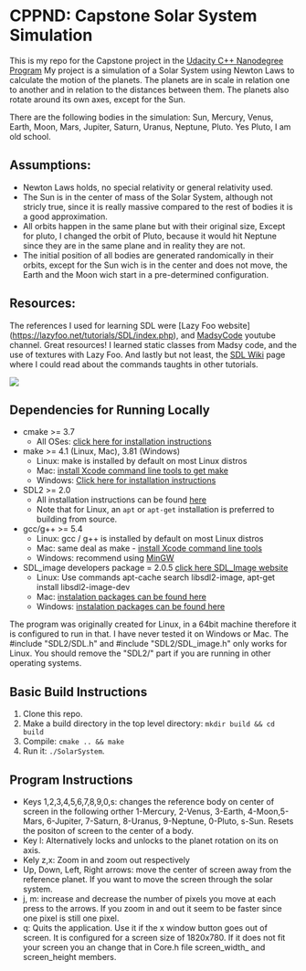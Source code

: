 # CPPND: Capstone Solar System Simulation

This is my repo for the Capstone project in the [Udacity C++ Nanodegree Program](https://www.udacity.com/course/c-plus-plus-nanodegree--nd213)
My project is a simulation of a Solar System using Newton Laws to calculate the motion of the planets. The planets are in scale in relation one to another and in relation to the distances between them. The planets also rotate around its own axes, except for the Sun. 

There are the following bodies in the simulation: Sun, Mercury, Venus, Earth, Moon, Mars, Jupiter, Saturn, Uranus, Neptune, Pluto. Yes Pluto, I am old school.

## Assumptions: 
* Newton Laws holds, no special relativity or general relativity used.
* The Sun is in the center of mass of the Solar System, although not stricly true, since it is really massive compared to the rest of bodies it is a good approximation.
* All orbits happen in the same plane but with their original size, Except for pluto, I changed the orbit of Pluto, because it would hit Neptune since they are in the same plane and in reality they are not.
* The initial position of all bodies are generated randomically in their orbits, except for the Sun wich is in the center and does not move, the Earth and the Moon wich start in a pre-determined configuration. 

## Resources:
The references I used for learning SDL were [Lazy Foo website] (https://lazyfoo.net/tutorials/SDL/index.php), and [MadsyCode](https://www.youtube.com/watch?v=1KD4Ae0tX0g&list=PL-K0viiuJ2RctP5nlJlqmHGeh66-GOZR_) youtube channel. Great resources! I learned static classes from Madsy code, and the use of textures with Lazy Foo. And lastly but not least, the [SDL Wiki](https://wiki.libsdl.org/) page where I could read about the commands taughts in other tutorials.


<img src="snake_game.gif"/>


## Dependencies for Running Locally
* cmake >= 3.7
  * All OSes: [click here for installation instructions](https://cmake.org/install/)
* make >= 4.1 (Linux, Mac), 3.81 (Windows)
  * Linux: make is installed by default on most Linux distros
  * Mac: [install Xcode command line tools to get make](https://developer.apple.com/xcode/features/)
  * Windows: [Click here for installation instructions](http://gnuwin32.sourceforge.net/packages/make.htm)
* SDL2 >= 2.0
  * All installation instructions can be found [here](https://wiki.libsdl.org/Installation)
  * Note that for Linux, an `apt` or `apt-get` installation is preferred to building from source.
* gcc/g++ >= 5.4
  * Linux: gcc / g++ is installed by default on most Linux distros
  * Mac: same deal as make - [install Xcode command line tools](https://developer.apple.com/xcode/features/)
  * Windows: recommend using [MinGW](http://www.mingw.org/)
* SDL_image developers package = 2.0.5 [click here SDL_Image website](https://www.libsdl.org/projects/SDL_image/#source)
  * Linux: Use commands apt-cache search libsdl2-image, apt-get install libsdl2-image-dev 
  * Mac: [instalation packages can be found here](https://www.libsdl.org/projects/SDL_image/#source)
  * Windows: [instalation packages can be found here](https://www.libsdl.org/projects/SDL_image/#source)

The program was originally created for Linux, in a 64bit machine therefore it is configured to run in that. I have never tested it on 
Windows or Mac. The #include "SDL2/SDL.h" and #include "SDL2/SDL_image.h" only works for Linux. You should remove the "SDL2/" part if you are
running in other operating systems. 

## Basic Build Instructions

1. Clone this repo.
2. Make a build directory in the top level directory: `mkdir build && cd build`
3. Compile: `cmake .. && make`
4. Run it: `./SolarSystem`.

## Program Instructions
* Keys 1,2,3,4,5,6,7,8,9,0,s: changes the reference body on center of screen in the following orther 1-Mercury, 2-Venus, 3-Earth, 4-Moon,5-Mars, 6-Jupiter, 7-Saturn, 8-Uranus, 9-Neptune, 0-Pluto, s-Sun. Resets the positon of screen to the center of a body.
* Key l: Alternatively locks and unlocks to the planet rotation on its on axis.
* Kely z,x: Zoom in and zoom out respectively
* Up, Down, Left, Right arrows: move the center of screen away from the reference planet. If you want to move the screen through the solar system.
* j, m: increase and decrease the number of pixels you move at each press to the arrows. If you zoom in and out it seem to be faster since one pixel is still one pixel.
* q: Quits the application. Use it if the x window button goes out of screen. It is configured for a screen size of 1820x780. If it does not fit your screen you an change that in Core.h file screen_width_ and screen_height members. 




